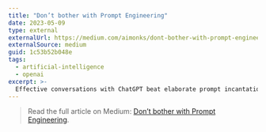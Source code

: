 ```yaml
---
title: "Don’t bother with Prompt Engineering"
date: 2023-05-09
type: external
externalUrl: https://medium.com/aimonks/dont-bother-with-prompt-engineering-1c53b52b048e
externalSource: medium
guid: 1c53b52b048e
tags:
  - artificial-intelligence
  - openai
excerpt: >-
  Effective conversations with ChatGPT beat elaborate prompt incantations, even for serious work.
---
```


> Read the full article on Medium: [Don’t bother with Prompt Engineering](https://medium.com/aimonks/dont-bother-with-prompt-engineering-1c53b52b048e).
